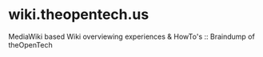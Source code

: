 # wiki.theopentech.us
MediaWiki based Wiki overviewing experiences &amp; HowTo's :: Braindump of theOpenTech
